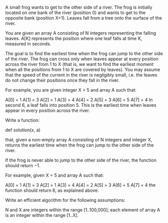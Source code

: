 A small frog wants to get to the other side of a river. The frog is initially located on one bank of the river (position 0) and wants to get to the opposite bank (position X+1). Leaves fall from a tree onto the surface of the river.

You are given an array A consisting of N integers representing the falling leaves. A[K] represents the position where one leaf falls at time K, measured in seconds.

The goal is to find the earliest time when the frog can jump to the other side of the river. The frog can cross only when leaves appear at every position across the river from 1 to X (that is, we want to find the earliest moment when all the positions from 1 to X are covered by leaves). You may assume that the speed of the current in the river is negligibly small, i.e. the leaves do not change their positions once they fall in the river.

For example, you are given integer X = 5 and array A such that:

A[0] = 1
A[1] = 3
A[2] = 1
A[3] = 4
A[4] = 2
A[5] = 3
A[6] = 5
A[7] = 4
In second 6, a leaf falls into position 5. This is the earliest time when leaves appear in every position across the river.

Write a function:

def solution(x, a)

that, given a non-empty array A consisting of N integers and integer X, returns the earliest time when the frog can jump to the other side of the river.

If the frog is never able to jump to the other side of the river, the function should return −1.

For example, given X = 5 and array A such that:

A[0] = 1
A[1] = 3
A[2] = 1
A[3] = 4
A[4] = 2
A[5] = 3
A[6] = 5
A[7] = 4
the function should return 6, as explained above.

Write an efficient algorithm for the following assumptions:

N and X are integers within the range [1..100,000];
each element of array A is an integer within the range [1..X].
